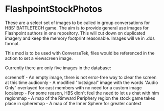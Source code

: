 # FlashpointStockPhotos
These are a select set of images to be called in group conversations for HBS' BATTLETECH game. The aim is to provide general use images for Flashpoint authors in one repository. This will cut down on duplicated imagery and keep the memory footprint reasonable. Images will ve in .dds format.

This mod is to be used with ConverseTek, files would be referenced in the action to set a viewscreen image.

Currently there are only five images in the database:

screenoff - An empty image, there is not error-free way to clear the screen at this time
audioonly - A modified "lostsignal" image with the words "Audio Only" overlayed for cast members with no need for a custom image
localsrep - For some reason, HBS didn't feel the need to let us chat with him
regionmap - A map of the Rimward Periphery region the stock game takes place in
spheremap - A map of the Inner Sphere for greater context
